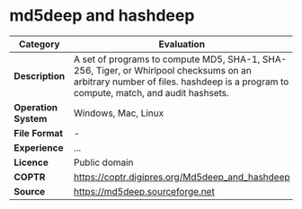 # md5deep and hashdeep

| Category | Evaluation |
| --- | --- |
| **Description**  | A set of programs to compute MD5, SHA-1, SHA-256, Tiger, or Whirlpool checksums on an arbitrary number of files. hashdeep is a program to compute, match, and audit hashsets. |
| **Operation System**  | Windows, Mac, Linux |
| **File Format** | - |
| **Experience** | ... |
| **Licence** | Public domain |
| **COPTR** | https://coptr.digipres.org/Md5deep_and_hashdeep |
| **Source** | https://md5deep.sourceforge.net |
